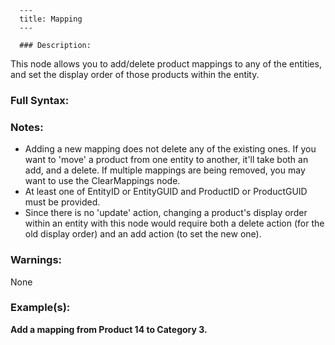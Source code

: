 
      ---
      title: Mapping
      ---

      ### Description:

This node allows you to add/delete product mappings to any of the entities, and set the display order of those products within the entity.

### Full Syntax:

<Mapping Action="Add|Delete" EntityType="Manufacturer|Distributor|Category|Section|Genre|Vector" EntityID="integer" EntityGUID="uniqueidentifier" ObjectType="Product" ObjectID="integer" ObjectGUID="uniqueidentifier" DisplayOrder="integer"/>

### Notes:

*   Adding a new mapping does not delete any of the existing ones. If you want to 'move' a product from one entity to another, it'll take both an add, and a delete. If multiple mappings are being removed, you may want to use the ClearMappings node.
*   At least one of EntityID or EntityGUID and ProductID or ProductGUID must be provided.
*   Since there is no 'update' action, changing a product's display order within an entity with this node would require both a delete action (for the old display order) and an add action (to set the new one).

### Warnings:

None

### Example(s):

**Add a mapping from Product 14 to Category 3.**  
<Mapping Action="Add" EntityType="Category" EntityID="3" ObjectType="Product" ObjectID="14" DisplayOrder="4"/>
      